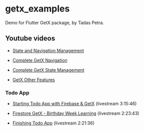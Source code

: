getx_examples
=============

Demo for Flutter GetX package, by Tadas Petra.

Youtube videos
--------------

-   [State and Navigation Management](https://youtu.be/XDWT1RXwQQQ)

-   [Complete GetX Navigation](https://youtu.be/RaqPIoJSTtI)

-   [Complete GetX State Management](https://youtu.be/CNpXbeI_slw)

-   [GetX Other Features](https://youtu.be/ttQtlX_Q0eU)

### Todo App

-   [Starting Todo App with Firebase & GetX](https://youtu.be/LRwyTKGTl0Q)
    (livestream 3:15:46)

-   [Firestore GetX - Birthday Week Learning](https://youtu.be/uJiJwMMa-U0)
    (livestream 2:23:43)

-   [Finishing Todo App](https://youtu.be/gGa7xqk0J-U) (livestream 2:21:36)
